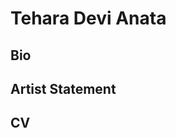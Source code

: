  <div class="container">
      <h1>Tehara Devi Anata</h1>
      <h2>Bio</h2>
      <h2>Artist Statement</h2>
      <h2>CV</h2>
